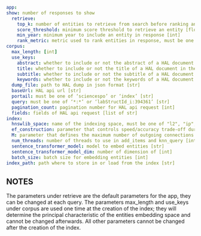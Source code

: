 ```yaml
app:
show: number of responses to show 
  retrieve:
    top_k: number of entities to retrieve from search before ranking and filtering [int]
    score_threshold: minimum score threshold to retrieve an entity [float]
    min_year: minimum year to include an entity in response [int]
    rank_metric: metric used to rank entities in response, must be one of mean, median or log-mean[string]
corpus:
  max_length: [int]
  use_keys:
    abstract: whether to include or not the abstract of a HAL document in the text to be embedded [bool]
    title: whether to include or not the title of a HAL document in the text to be embedded [bool]
    subtitle: whether to include or not the subtitle of a HAL document in the text to be embedded [bool]
    keywords: whether to include or not the keywords of a HAL document in the text to be embedded [bool]
  dump_file: path to HAL dump in json format [str] 
  baseUrl: HAL api url [str]
  portail: must be one of ‘sciencespo’ or ‘index’ [str]
  query: must be one of ‘*:*’ or ‘labStructId_i:394361’ [str]
  pagination_count: pagination number for HAL api request [int]
  fields: fields of HAL api request [list of str]
index:
  hnswlib_space: name of the indexing space, must be one of "l2", "ip", or "cosine" [str]
  ef_construction: parameter that controls speed/accuracy trade-off during the index construction [int]
  M: parameter that defines the maximum number of outgoing connections in the hnsw graph [int]
  num_threads: number of threads to use in add_items and knn_query [int]
  sentence_transformer_model: model to embed entities [str]
  sentence_transformer_model_dim: number of dimension of [int]
  batch_size: batch size for embedding entities [int]
index_path: path where to store in or load from the index [str]
```

## NOTES
The parameters under retrieve are the default parameters for the app, they can be changed at each query.
The parameters max_length and use_keys under corpus are used one time at the creation of the index; they will determine the principal characteristic of the entities embedding space and cannot be changed afterwards.
All other parameters cannot be changed after the creation of the index.




